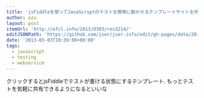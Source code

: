 ```yaml
---
title: 'jsFiddleを使ってJavaScriptのテストを簡単に動かせるテンプレートサイトを作りました | Web scratch'
author: azu
layout: post
itemUrl: 'http://efcl.info/2013/0303/res3214/'
editJSONPath: 'https://github.com/jser/jser.info/edit/gh-pages/data/2013/03/index.json'
date: '2013-03-03T10:39:00+00:00'
tags:
  - javascript
  - testing
  - webservice
---
```

クリックするとjsFiddleでテストが書ける状態にするテンプレート.
もっとテストを気軽に共有できるようになるといいな
